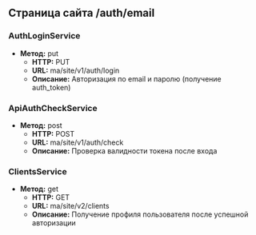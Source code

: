 ## Страница сайта /auth/email

### AuthLoginService
- **Метод:** put
  - **HTTP:** PUT
  - **URL:** ma/site/v1/auth/login
  - **Описание:** Авторизация по email и паролю (получение auth_token)

### ApiAuthCheckService
- **Метод:** post
  - **HTTP:** POST
  - **URL:** ma/site/v1/auth/check
  - **Описание:** Проверка валидности токена после входа

### ClientsService
- **Метод:** get
  - **HTTP:** GET
  - **URL:** ma/site/v2/clients
  - **Описание:** Получение профиля пользователя после успешной авторизации

